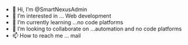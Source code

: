 - 👋 Hi, I’m @SmartNexusAdmin
- 👀 I’m interested in ... Web development
- 🌱 I’m currently learning ...no code platforms
- 💞️ I’m looking to collaborate on ...automation and no code platforms
- 📫 How to reach me ... mail

<!---
SmartNexusAdmin/SmartNexusAdmin is a ✨ special ✨ repository because its `README.md` (this file) appears on your GitHub profile.
You can click the Preview link to take a look at your changes.
--->
